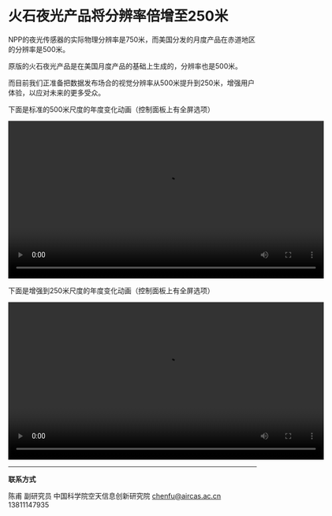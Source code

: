# 火石夜光产品将分辨率倍增至250米

NPP的夜光传感器的实际物理分辨率是750米，而美国分发的月度产品在赤道地区的分辨率是500米。

原版的火石夜光产品是在美国月度产品的基础上生成的，分辨率也是500米。

而目前我们正准备把数据发布场合的视觉分辨率从500米提升到250米，增强用户体验，以应对未来的更多受众。

下面是标准的500米尺度的年度变化动画（控制面板上有全屏选项）

<center>
<video width="640" controls="controls" loop="loop" autoplay="autoplay">
  <source src="../product/beijing_z1.mp4" type="video/mp4" />
Your browser does not support the video tag.
</video>
</center>

下面是增强到250米尺度的年度变化动画（控制面板上有全屏选项）

<center>
<video width="640" controls="controls" loop="loop" autoplay="autoplay">
  <source src="../product/beijing_z2.mp4" type="video/mp4" />
Your browser does not support the video tag.
</video>
</center>


---



**联系方式**

陈甫 副研究员
中国科学院空天信息创新研究院
chenfu@aircas.ac.cn
13811147935

